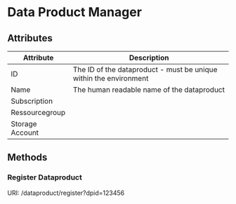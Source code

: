 # Data Product Manager

## Attributes

| Attribute   | Description |
| ----------- | ----------- |
| ID          | The ID of the dataproduct - must be unique within the environment |
| Name        | The human readable name of the dataproduct        |
| Subscription |         |
| Ressourcegroup |         |
| Storage Account |        |

## Methods

### Register Dataproduct

URI: /dataproduct/register?dpid=123456

